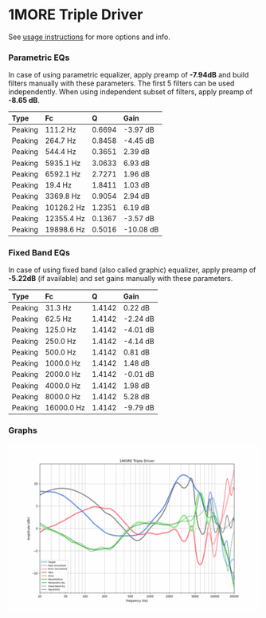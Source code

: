 # 1MORE Triple Driver
See [usage instructions](https://github.com/jaakkopasanen/AutoEq#usage) for more options and info.

### Parametric EQs
In case of using parametric equalizer, apply preamp of **-7.94dB** and build filters manually
with these parameters. The first 5 filters can be used independently.
When using independent subset of filters, apply preamp of **-8.65 dB**.

| Type    | Fc         |      Q | Gain      |
|:--------|:-----------|:-------|:----------|
| Peaking | 111.2 Hz   | 0.6694 | -3.97 dB  |
| Peaking | 264.7 Hz   | 0.8458 | -4.45 dB  |
| Peaking | 544.4 Hz   | 0.3651 | 2.39 dB   |
| Peaking | 5935.1 Hz  | 3.0633 | 6.93 dB   |
| Peaking | 6592.1 Hz  | 2.7271 | 1.96 dB   |
| Peaking | 19.4 Hz    | 1.8411 | 1.03 dB   |
| Peaking | 3369.8 Hz  | 0.9054 | 2.94 dB   |
| Peaking | 10126.2 Hz | 1.2351 | 6.19 dB   |
| Peaking | 12355.4 Hz | 0.1367 | -3.57 dB  |
| Peaking | 19898.6 Hz | 0.5016 | -10.08 dB |

### Fixed Band EQs
In case of using fixed band (also called graphic) equalizer, apply preamp of **-5.22dB**
(if available) and set gains manually with these parameters.

| Type    | Fc         |      Q | Gain     |
|:--------|:-----------|:-------|:---------|
| Peaking | 31.3 Hz    | 1.4142 | 0.22 dB  |
| Peaking | 62.5 Hz    | 1.4142 | -2.24 dB |
| Peaking | 125.0 Hz   | 1.4142 | -4.01 dB |
| Peaking | 250.0 Hz   | 1.4142 | -4.14 dB |
| Peaking | 500.0 Hz   | 1.4142 | 0.81 dB  |
| Peaking | 1000.0 Hz  | 1.4142 | 1.48 dB  |
| Peaking | 2000.0 Hz  | 1.4142 | -0.01 dB |
| Peaking | 4000.0 Hz  | 1.4142 | 1.98 dB  |
| Peaking | 8000.0 Hz  | 1.4142 | 5.28 dB  |
| Peaking | 16000.0 Hz | 1.4142 | -9.79 dB |

### Graphs
![](./1MORE%20Triple%20Driver.png)